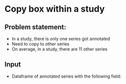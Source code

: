 # Copy box within a study

## Problem statement:
- In a study, there is only one series got annotated
- Need to copy to other series
- On average, in a study, there are 11 other series

## Input
- Dataframe of annotated series with the following field: